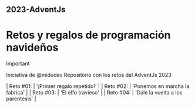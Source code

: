 ## 2023-AdventJs
# Retos y regalos de programación navideños

> [!IMPORTANT]
> Iniciativa de @midudev
> Repositorio con los retos del AdventJs 2023

| Reto #01: | '¡Primer regalo repetido!' |
| Reto #02: | 'Ponemos en marcha la fabrica' |
| Reto #03: | 'El elfo travieso' |
| Reto #04: | 'Dale la vuelta a los parentesis' |

